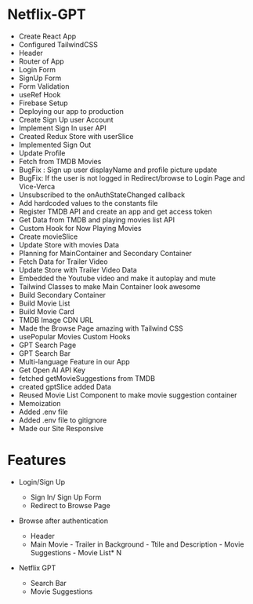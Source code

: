 # Netflix-GPT

- Create React App
- Configured TailwindCSS
- Header
- Router of App
- Login Form
- SignUp Form
- Form Validation
- useRef Hook
- Firebase Setup
- Deploying our app to production
- Create Sign Up user Account
- Implement Sign In user API
- Created Redux Store with userSlice
- Implemented Sign Out
- Update Profile
- Fetch from TMDB Movies
- BugFix : Sign up user displayName and profile picture update
- BugFix: If the user is not logged in Redirect/browse to Login Page and Vice-Verca
- Unsubscribed to the onAuthStateChanged callback
- Add hardcoded values to the constants file
- Register TMDB API and create an app and get access token
- Get Data from TMDB and playing movies list API
- Custom Hook for Now Playing Movies
- Create movieSlice
- Update Store with movies Data
- Planning for MainContainer and Secondary Container
- Fetch Data for Trailer Video
- Update Store with Trailer Video Data
- Embedded the Youtube video and make it autoplay and mute
- Tailwind Classes to make Main Container look awesome
- Build Secondary Container
- Build Movie List
- Build Movie Card
- TMDB Image CDN URL
- Made the Browse Page amazing with Tailwind CSS
- usePopular Movies Custom Hooks
- GPT Search Page
- GPT Search Bar
- Multi-language Feature in our App
- Get Open AI API Key
- fetched getMovieSuggestions from TMDB
- created gptSlice added Data
- Reused Movie List Component to make movie suggestion container
- Memoization
- Added .env file
- Added .env file to gitignore
- Made our Site Responsive

# Features

- Login/Sign Up
  - Sign In/ Sign Up Form
  - Redirect to Browse Page
- Browse after authentication

  - Header
  - Main Movie - Trailer in Background - Ttile and Description - Movie Suggestions - Movie List\* N

- Netflix GPT
  - Search Bar
  - Movie Suggestions
